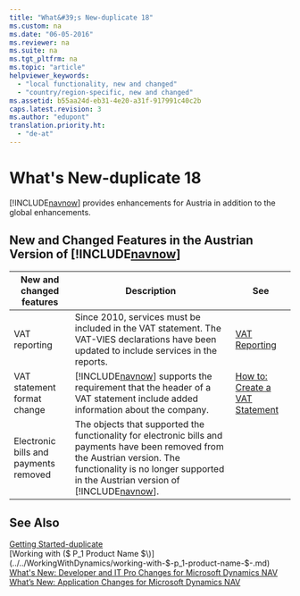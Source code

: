 ```yaml
---
title: "What&#39;s New-duplicate 18"
ms.custom: na
ms.date: "06-05-2016"
ms.reviewer: na
ms.suite: na
ms.tgt_pltfrm: na
ms.topic: "article"
helpviewer_keywords: 
  - "local functionality, new and changed"
  - "country/region-specific, new and changed"
ms.assetid: b55aa24d-eb31-4e20-a31f-917991c40c2b
caps.latest.revision: 3
ms.author: "edupont"
translation.priority.ht: 
  - "de-at"
---
```

# What&#39;s New-duplicate 18
[!INCLUDE[navnow](../../ApplicationDesign/includes/navnow_md.md)] provides enhancements for Austria in addition to the global enhancements.  
  
## New and Changed Features in the Austrian Version of [!INCLUDE[navnow](../../ApplicationDesign/includes/navnow_md.md)]  
  
|New and changed features|Description|See|  
|------------------------------|-----------------|---------|  
|VAT reporting|Since 2010, services must be included in the VAT statement. The VAT\-VIES declarations have been updated to include services in the reports.|[VAT Reporting](../../LocalFunctionalityForMicrosoftDynamicsNav2016/Austria/vat-reporting.md)|  
|VAT statement format change|[!INCLUDE[navnow](../../ApplicationDesign/includes/navnow_md.md)] supports the requirement that the header of a VAT statement include added information about the company.|[How to: Create a VAT Statement](../../LocalFunctionalityForMicrosoftDynamicsNav2016/Austria/how-to-create-a-vat-statement.md)|  
|Electronic bills and payments removed|The objects that supported the functionality for electronic bills and payments have been removed from the Austrian version. The functionality is no longer supported in the Austrian version of [!INCLUDE[navnow](../../ApplicationDesign/includes/navnow_md.md)].||  
  
## See Also  
 [Getting Started\-duplicate](../../GettingStarted/getting-started-duplicate.md)   
 [Working with \($ P\_1 Product Name $\)](../../WorkingWithDynamics/working-with-$-p_1-product-name-$-.md)   
 [What's New: Developer and IT Pro Changes for Microsoft Dynamics NAV](../Topic/What's%20New:%20Developer%20and%20IT%20Pro%20Changes%20for%20Microsoft%20Dynamics%20NAV.md)   
 [What’s New: Application Changes for Microsoft Dynamics NAV](../../GettingStarted/what’s-new-application-changes-for-microsoft-dynamics-nav.md)